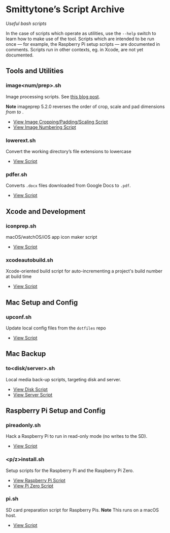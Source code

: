 # Smittytone’s Script Archive #

*Useful bash scripts*

In the case of scripts which operate as utilities, use the `--help` switch to learn how to make use of the tool. Scripts which are intended to be run once &mdash; for example, the Raspberry Pi setup scripts &mdash; are documented in comments. Scripts run in other contexts, eg. in Xcode, are not yet documented.

## Tools and Utilities ##

### image&lt;num/prep&gt;.sh ###

Image processing scripts. See [this blog post](https://smittytone.wordpress.com/2019/10/24/macos-image-manipulation-with-sips/).

**Note** imageprep 5.2.0 reverses the order of crop, scale and pad dimensions *from* <height> <width> *to* <width> <height>.

- [View Image Cropping/Padding/Scaling Script](imageprep.sh)
- [View Image Numbering Script](imagenum.sh)

### lowerext.sh ###

Convert the working directory’s file extensions to lowercase

- [View Script](lowerext.sh)

### pdfer.sh ###

Converts `.docx` files downloaded from Google Docs to `.pdf`.

- [View Script](pdfer.sh)

## Xcode and Development ##

### iconprep.sh ###

macOS/watchOS/iOS app icon maker script

- [View Script](iconprep.sh)

### xcodeautobuild.sh ###

Xcode-oriented build script for auto-incrementing a project's build number at build time

- [View Script](xcodeautobuild.sh)

## Mac Setup and Config ##

### upconf.sh ###

Update local config files from the `dotfiles` repo

- [View Script](upconf.sh)

## Mac Backup ##

### to&lt;disk/server&gt;.sh ###

Local media back-up scripts, targeting disk and server.

- [View Disk Script](todisk.sh)
- [View Server Script](toserver.sh)

## Raspberry Pi Setup and Config ##

### pireadonly.sh ###

Hack a Raspberry Pi to run in read-only mode (no writes to the SD).

- [View Script](pireadonly.sh)

### &lt;p/z&gt;install.sh ###

Setup scripts for the Raspberry Pi and the Raspberry Pi Zero.

- [View Raspberry Pi Script](pinstall.sh)
- [View Pi Zero Script](zinstall.sh)

### pi.sh ###

SD card preparation script for Raspberry Pis. **Note** This runs on a macOS host.

- [View Script](pi.sh)